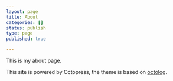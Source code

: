 ```yaml
---
layout: page
title: About
categories: []
status: publish
type: page
published: true

---
```

This is my about page.

This site is powered by Octopress, the theme is based on [octolog](http://github.com/sirmarcel/octolog).